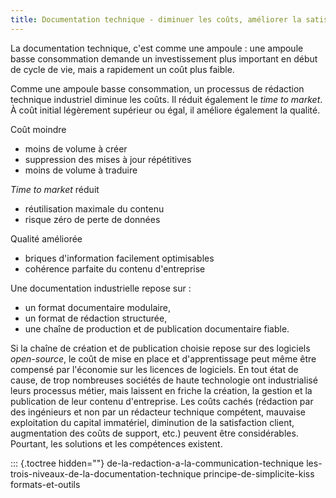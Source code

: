 ```yaml
---
title: Documentation technique - diminuer les coûts, améliorer la satisfaction client
---
```


La documentation technique, c\'est comme une ampoule : une ampoule basse
consommation demande un investissement plus important en début de cycle
de vie, mais a rapidement un coût plus faible.


Comme une ampoule basse consommation, un processus de rédaction
technique industriel diminue les coûts. Il réduit également le *time to
market*. À coût initial légèrement supérieur ou égal, il améliore
également la qualité.

Coût moindre

-   moins de volume à créer
-   suppression des mises à jour répétitives
-   moins de volume à traduire

*Time to market* réduit

-   réutilisation maximale du contenu
-   risque zéro de perte de données

Qualité améliorée

-   briques d\'information facilement optimisables
-   cohérence parfaite du contenu d\'entreprise

Une documentation industrielle repose sur :

-   un format documentaire modulaire,
-   un format de rédaction structurée,
-   une chaîne de production et de publication documentaire fiable.

Si la chaîne de création et de publication choisie repose sur des
logiciels *open-source*, le coût de mise en place et d\'apprentissage
peut même être compensé par l\'économie sur les licences de logiciels.
En tout état de cause, de trop nombreuses sociétés de haute technologie
ont industrialisé leurs processus métier, mais laissent en friche la
création, la gestion et la publication de leur contenu d\'entreprise.
Les coûts cachés (rédaction par des ingénieurs et non par un rédacteur
technique compétent, mauvaise exploitation du capital immatériel,
diminution de la satisfaction client, augmentation des coûts de support,
etc.) peuvent être considérables. Pourtant, les solutions et les
compétences existent.

::: {.toctree hidden=""}
de-la-redaction-a-la-communication-technique
les-trois-niveaux-de-la-documentation-technique
principe-de-simplicite-kiss formats-et-outils

